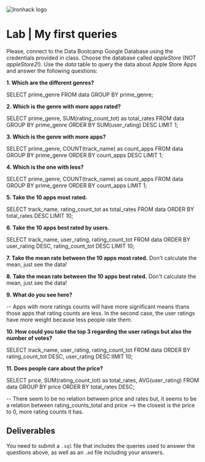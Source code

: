 ![Ironhack logo](https://i.imgur.com/1QgrNNw.png)

# Lab | My first queries

Please, connect to the Data Bootcamp Google Database using the credentials provided in class. Choose the database called *appleStore* (NOT *appleStore2*!). Use the *data* table to query the data about Apple Store Apps and answer the following questions: 

**1. Which are the different genres?**

SELECT prime_genre
FROM data
GROUP BY prime_genre;

**2. Which is the genre with more apps rated?**

SELECT prime_genre, SUM(rating_count_tot) as total_rates
FROM data
GROUP BY prime_genre
ORDER BY SUM(user_rating) DESC
LIMIT 1;

**3. Which is the genre with more apps?**

SELECT prime_genre, COUNT(track_name) as count_apps
FROM data
GROUP BY prime_genre
ORDER BY count_apps DESC
LIMIT 1;

**4. Which is the one with less?**

SELECT prime_genre, COUNT(track_name) as count_apps
FROM data
GROUP BY prime_genre
ORDER BY count_apps
LIMIT 1;

**5. Take the 10 apps most rated.**

SELECT track_name, rating_count_tot as total_rates
FROM data
ORDER BY total_rates DESC
LIMIT 10;

**6. Take the 10 apps best rated by users.**

SELECT track_name, user_rating, rating_count_tot
FROM data
ORDER BY user_rating DESC, rating_count_tot DESC
LIMIT 10;

**7. Take the mean rate between the 10 apps most rated.** Don't calculate the mean, just see the data!

**8. Take the mean rate between the 10 apps best rated.** Don't calculate the mean, just see the data!

**9. What do you see here?**

-- Apps with more ratings counts will have more significant means thans those apps that rating counts are less. In the second case, the user ratings have more weight because less people rate them.

**10. How could you take the top 3 regarding the user ratings but also the number of votes?**

SELECT track_name, user_rating, rating_count_tot
FROM data
ORDER BY rating_count_tot DESC, user_rating DESC
lIMIT 10;

**11. Does people care about the price?**

SELECT price, SUM(rating_count_tot) as total_rates, AVG(user_rating)
FROM data
GROUP BY price 
ORDER BY total_rates  DESC;

-- There seem to be no relation between price and rates but, it seems to be a relation between rating_counts_total and price --> the closest is the price to 0, more rating counts it has. 


## Deliverables 
You need to submit a `.sql` file that includes the queries used to answer the questions above, as well as an `.md` file including your answers. 
